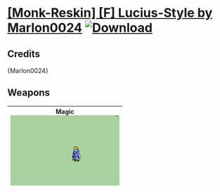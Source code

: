 # [\[Monk-Reskin\] \[F\] Lucius-Style by Marlon0024](./) [![Download](https://img.shields.io/badge/Download-%5BMonk--Reskin%5D%20%5BF%5D%20Lucius-Style%20by%20Marlon0024-red)](https://minhaskamal.github.io/DownGit/#/home?url=https://github.com/Klokinator/FE-Repo/tree/main/Battle%20Animations/Magi%20-%20Holy-Type/%5BMonk-Reskin%5D%20%5BF%5D%20Lucius-Style%20by%20Marlon0024)
## Credits

{Marlon0024}

## Weapons

| <b>Magic</b><br/><img alt="Magic animation" src="./6.%20Magic/Magic.gif"/> |
| :---: |
